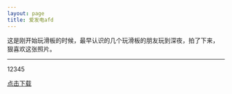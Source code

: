 ```yaml
---
layout: page
title: 爱发电afd
---
```


这是刚开始玩滑板的时候，最早认识的几个玩滑板的朋友玩到深夜，拍了下来，
狠喜欢这张照片。

---

12345    


<a href="images\pages\graphics\1.jpg" target="_blank">点击下载</a>

